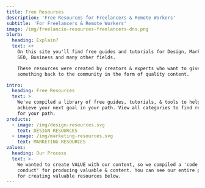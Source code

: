 ```yaml
---
title: Free Resources 
description: 'Free Resources for Freelancers & Remote Workers'
subtitle: 'For Freelancers & Remote Workers'
image: /img/freelancio-resources-freelancers-dns.png
blurb:
  heading: Explain?
  text: >+
    On this site you'll find free guides and tutorials for Design, Marketing,
    SEO, Business and many other fields. 

    These resources were created by creators & experts who want to give
    something back to the community in the form of quality content. 

intro:
  heading: Free Resources
  text: >
    We've compiled a library of free guides, tutorials, & tools to help you
    achieve your next goal in your path. View all categories to find resources
    for your path. 
products:
  - image: /img/design-resources.svg
    text: DESIGN RESOURCES
  - image: /img/marketing-resources.svg
    text: MARKETING RESOURCES
values:
  heading: Our Process
  text: >-
    We wanted to create VALUE with our content, so we compiled a 'code of
    conduct' for producing valuable & content. You can see our entire process
    for creating valuable resources below.
---
```


